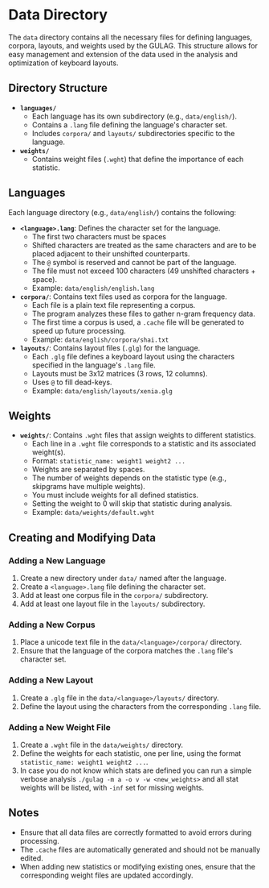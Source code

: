 # Data Directory

The `data` directory contains all the necessary files for defining languages, corpora, layouts, and weights used by the GULAG. This structure allows for easy management and extension of the data used in the analysis and optimization of keyboard layouts.

## Directory Structure

-   **`languages/`**
    -   Each language has its own subdirectory (e.g., `data/english/`).
    -   Contains a `.lang` file defining the language's character set.
    -   Includes `corpora/` and `layouts/` subdirectories specific to the language.
-   **`weights/`**
    -   Contains weight files (`.wght`) that define the importance of each statistic.

## Languages

Each language directory (e.g., `data/english/`) contains the following:

-   **`<language>.lang`**: Defines the character set for the language.
    -   The first two characters must be spaces
    -   Shifted characters are treated as the same characters and are to be placed adjacent to their unshifted counterparts.
    -   The `@` symbol is reserved and cannot be part of the language.
    -   The file must not exceed 100 characters (49 unshifted characters + space).
    -   Example: `data/english/english.lang`
-   **`corpora/`**: Contains text files used as corpora for the language.
    -   Each file is a plain text file representing a corpus.
    -   The program analyzes these files to gather n-gram frequency data.
    -   The first time a corpus is used, a `.cache` file will be generated to speed up future processing.
    -   Example: `data/english/corpora/shai.txt`
-   **`layouts/`**: Contains layout files (`.glg`) for the language.
    -   Each `.glg` file defines a keyboard layout using the characters specified in the language's `.lang` file.
    -   Layouts must be 3x12 matrices (3 rows, 12 columns).
    -   Uses `@` to fill dead-keys.
    -   Example: `data/english/layouts/xenia.glg`

## Weights

-   **`weights/`**: Contains `.wght` files that assign weights to different statistics.
    -   Each line in a `.wght` file corresponds to a statistic and its associated weight(s).
    -   Format: `statistic_name: weight1 weight2 ...`
    -   Weights are separated by spaces.
    -   The number of weights depends on the statistic type (e.g., skipgrams have multiple weights).
    -   You must include weights for all defined statistics.
    -   Setting the weight to 0 will skip that statistic during analysis.
    -   Example: `data/weights/default.wght`

## Creating and Modifying Data

### Adding a New Language

1. Create a new directory under `data/` named after the language.
2. Create a `<language>.lang` file defining the character set.
3. Add at least one corpus file in the `corpora/` subdirectory.
4. Add at least one layout file in the `layouts/` subdirectory.

### Adding a New Corpus

1. Place a unicode text file in the `data/<language>/corpora/` directory.
2. Ensure that the language of the corpora matches the `.lang` file's character set.

### Adding a New Layout

1. Create a `.glg` file in the `data/<language>/layouts/` directory.
2. Define the layout using the characters from the corresponding `.lang` file.

### Adding a New Weight File

1. Create a `.wght` file in the `data/weights/` directory.
2. Define the weights for each statistic, one per line, using the format `statistic_name: weight1 weight2 ...`.
3. In case you do not know which stats are defined you can run a simple verbose analysis `./gulag -m a -o v -w <new_weights>` and all stat weights will be listed, with `-inf` set for missing weights.

## Notes

-   Ensure that all data files are correctly formatted to avoid errors during processing.
-   The `.cache` files are automatically generated and should not be manually edited.
-   When adding new statistics or modifying existing ones, ensure that the corresponding weight files are updated accordingly.
